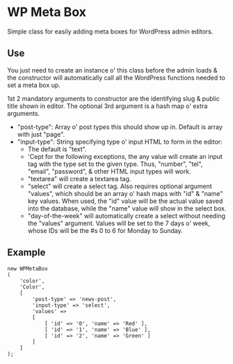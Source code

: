 WP Meta Box
=========================

Simple class for easily adding meta boxes for WordPress admin editors.

## Use

You just need to create an instance o' this class before the admin loads & the constructor will automatically call all the WordPress functions needed to set a meta box up.

1st 2 mandatory arguments to constructor are the identifying slug & public title shown in editor. The optional 3rd argument is a hash map o' extra arguments.

* "post-type": Array o' post types this should show up in. Default is array with just "page".
* "input-type": String specifying type o' input HTML to form in the editor:
	* The default is "text".
	* 'Cept for the following exceptions, the any value will create an input tag with the type set to the given type. Thus, "number", "tel", "email", "password", & other HTML input types will work.
	* "textarea" will create a textarea tag.
	* "select" will create a select tag. Also requires optional argument "values", which should be an array o' hash maps with "id" & "name" key values. When used, the "id" value will be the actual value saved into the database, while the "name" value will show in the select box.
	* "day-of-the-week" will automatically create a select without needing the "values" argument. Values will be set to the 7 days o' week, whose IDs will be the #s 0 to 6 for Monday to Sunday.

## Example

	new WPMetaBox
	(
		'color',
		'Color',
		[
			'post-type' => 'news-post',
			'input-type' => 'select',
			'values' =>
			[
				[ 'id' => '0', 'name' => 'Red' ],
				[ 'id' => '1', 'name' => 'Blue' ],
				[ 'id' => '2', 'name' => 'Green' ]
			]
		]
	);
